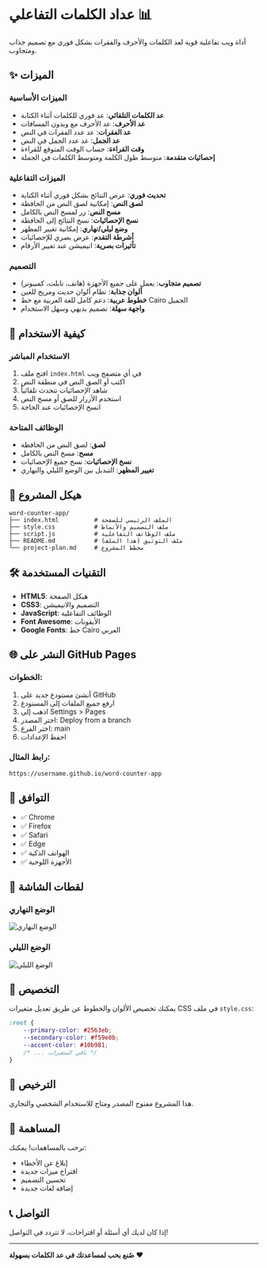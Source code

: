 # عداد الكلمات التفاعلي 📊

أداة ويب تفاعلية قوية لعد الكلمات والأحرف والفقرات بشكل فوري مع تصميم جذاب ومتجاوب.

## ✨ الميزات

### الميزات الأساسية
- **عد الكلمات التلقائي**: عد فوري للكلمات أثناء الكتابة
- **عد الأحرف**: عد الأحرف مع وبدون المسافات
- **عد الفقرات**: عد عدد الفقرات في النص
- **عد الجمل**: عد عدد الجمل في النص
- **وقت القراءة**: حساب الوقت المتوقع للقراءة
- **إحصائيات متقدمة**: متوسط طول الكلمة ومتوسط الكلمات في الجملة

### الميزات التفاعلية
- **تحديث فوري**: عرض النتائج بشكل فوري أثناء الكتابة
- **لصق النص**: إمكانية لصق النص من الحافظة
- **مسح النص**: زر لمسح النص بالكامل
- **نسخ الإحصائيات**: نسخ النتائج إلى الحافظة
- **وضع ليلي/نهاري**: إمكانية تغيير المظهر
- **أشرطة التقدم**: عرض بصري للإحصائيات
- **تأثيرات بصرية**: انيميشن عند تغيير الأرقام

### التصميم
- **تصميم متجاوب**: يعمل على جميع الأجهزة (هاتف، تابلت، كمبيوتر)
- **ألوان جذابة**: نظام ألوان حديث ومريح للعين
- **خطوط عربية**: دعم كامل للغة العربية مع خط Cairo الجميل
- **واجهة سهلة**: تصميم بديهي وسهل الاستخدام

## 🚀 كيفية الاستخدام

### الاستخدام المباشر
1. افتح ملف `index.html` في أي متصفح ويب
2. اكتب أو الصق النص في منطقة النص
3. شاهد الإحصائيات تتحدث تلقائياً
4. استخدم الأزرار للصق أو مسح النص
5. انسخ الإحصائيات عند الحاجة

### الوظائف المتاحة
- **لصق**: لصق النص من الحافظة
- **مسح**: مسح النص بالكامل
- **نسخ الإحصائيات**: نسخ جميع الإحصائيات
- **تغيير المظهر**: التبديل بين الوضع الليلي والنهاري

## 📁 هيكل المشروع

```
word-counter-app/
├── index.html          # الملف الرئيسي للصفحة
├── style.css           # ملف التصميم والأنماط
├── script.js           # ملف الوظائف التفاعلية
├── README.md           # ملف التوثيق (هذا الملف)
└── project-plan.md     # مخطط المشروع
```

## 🛠️ التقنيات المستخدمة

- **HTML5**: هيكل الصفحة
- **CSS3**: التصميم والانيميشن
- **JavaScript**: الوظائف التفاعلية
- **Font Awesome**: الأيقونات
- **Google Fonts**: خط Cairo العربي

## 🌐 النشر على GitHub Pages

### الخطوات:
1. أنشئ مستودع جديد على GitHub
2. ارفع جميع الملفات إلى المستودع
3. اذهب إلى Settings > Pages
4. اختر المصدر: Deploy from a branch
5. اختر الفرع: main
6. احفظ الإعدادات

### رابط المثال:
```
https://username.github.io/word-counter-app
```

## 📱 التوافق

- ✅ Chrome
- ✅ Firefox
- ✅ Safari
- ✅ Edge
- ✅ الهواتف الذكية
- ✅ الأجهزة اللوحية

## 🎨 لقطات الشاشة

### الوضع النهاري
![الوضع النهاري](screenshots/light-mode.png)

### الوضع الليلي
![الوضع الليلي](screenshots/dark-mode.png)

## 🔧 التخصيص

يمكنك تخصيص الألوان والخطوط عن طريق تعديل متغيرات CSS في ملف `style.css`:

```css
:root {
    --primary-color: #2563eb;
    --secondary-color: #f59e0b;
    --accent-color: #10b981;
    /* ... باقي المتغيرات */
}
```

## 📄 الترخيص

هذا المشروع مفتوح المصدر ومتاح للاستخدام الشخصي والتجاري.

## 🤝 المساهمة

نرحب بالمساهمات! يمكنك:
- إبلاغ عن الأخطاء
- اقتراح ميزات جديدة
- تحسين التصميم
- إضافة لغات جديدة

## 📞 التواصل

إذا كان لديك أي أسئلة أو اقتراحات، لا تتردد في التواصل!

---

**صُنع بحب لمساعدتك في عد الكلمات بسهولة** ❤️

